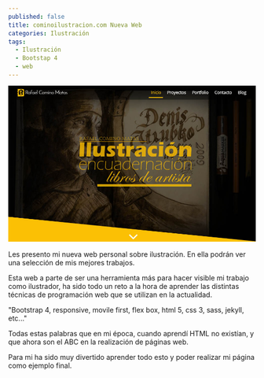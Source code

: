 ```yaml
---
published: false
title: cominoilustracion.com Nueva Web
categories: Ilustración
tags:
  - Ilustración
  - Bootstap 4
  - web
---
```


<p align="center">
  <img src="/images/captura-miweb.jpg"/>
</p>

Les presento mi nueva web personal sobre ilustración. En ella podrán ver una selección de mis mejores trabajos.

Esta web a parte de ser una herramienta más para hacer visible mi trabajo como ilustrador, ha sido todo un reto a la hora de aprender las distintas técnicas de programación web que se utilizan en la actualidad.

<!--more-->

"Bootstrap 4, responsive, movile first, flex box, html 5, css 3, sass, jekyll, etc..."

Todas estas palabras que en mi época, cuando aprendí HTML no existían, y que ahora son el ABC en la realización de páginas web.

Para mi ha sido muy divertido aprender todo esto y poder realizar mi página como ejemplo final.


